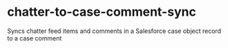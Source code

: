 # chatter-to-case-comment-sync
Syncs chatter feed items and comments in a Salesforce case object record to a  case comment
